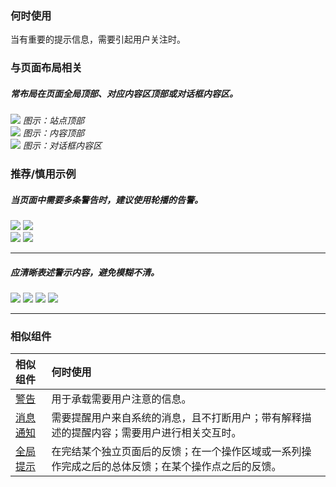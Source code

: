 ### 何时使用

当有重要的提示信息，需要引起用户关注时。

### 与页面布局相关

##### 常布局在页面全局顶部、对应内容区顶部或对话框内容区。

<div class="legend">
  <div class="item">
    <img src="https://tdesign.gtimg.com/site/design/guide/alert/alert-1@2x.png"/>
    <em>图示：站点顶部</em>
  </div>

  <div class="item">
    <img src="https://tdesign.gtimg.com/site/design/guide/alert/alert-2@2x.png"/>
    <em>图示：内容顶部</em>
  </div>

  <div class="item">
    <img src="https://tdesign.gtimg.com/site/design/guide/alert/alert-3@2x.png"/>
    <em>图示：对话框内容区</em>
  </div>
</div>

### 推荐/慎用示例

##### 当页面中需要多条警告时，建议使用轮播的告警。

<div class="legend">
  <div class="item">
    <img src="https://tdesign.gtimg.com/site/design/guide/alert/alert-4@2x.png" />
    <img class="tag" src="https://tdesign.gtimg.com/site/doc/good.png" />
  </div>

  <div class="item">
    <img src="https://tdesign.gtimg.com/site/design/guide/alert/alert-5@2x.png" />
    <img class="tag" src="https://tdesign.gtimg.com/site/doc/bad.png" />
  </div>
</div>

<hr />

##### 应清晰表述警示内容，避免模糊不清。

<img src="https://tdesign.gtimg.com/site/design/guide/alert/alert-6@2x.png" />
<img class="tag" src="https://tdesign.gtimg.com/site/doc/good.png" />
 
<img src="https://tdesign.gtimg.com/site/design/guide/alert/alert-7@2x.png" />
<img class="tag" src="https://tdesign.gtimg.com/site/doc/bad.png" />

<hr />

### 相似组件

| 相似组件                   | 何时使用                                                                                           |
| :------------------------- | :------------------------------------------------------------------------------------------------- |
| [警告](./Alert)            | 用于承载需要用户注意的信息。                                                                       |
| [消息通知](./Notification) | 需要提醒用户来自系统的消息，且不打断用户；带有解释描述的提醒内容；需要用户进行相关交互时。         |
| [全局提示](./Message)      | 在完结某个独立页面后的反馈；在一个操作区域或一系列操作完成之后的总体反馈；在某个操作点之后的反馈。 |
